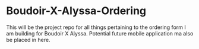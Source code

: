 # Boudoir-X-Alyssa-Ordering
This will be the project repo for all things pertaining to the ordering form I am building for Boudoir X Alyssa. Potential future mobile application ma also be placed in here.
